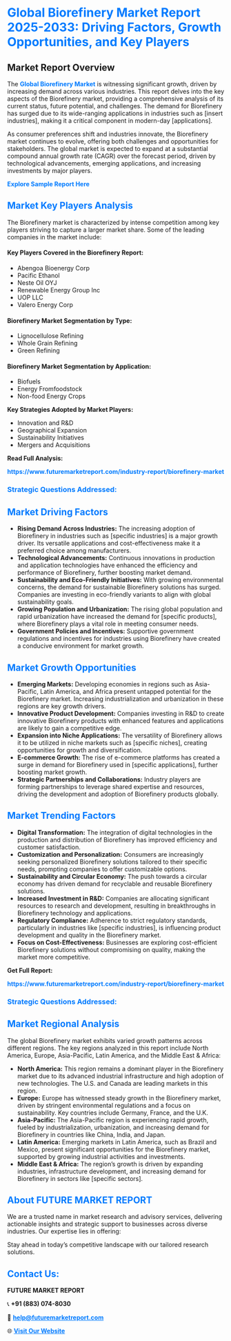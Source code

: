 <h1 style="color: #007BFF;">Global Biorefinery Market Report 2025-2033: Driving Factors, Growth Opportunities, and Key Players</h1>

<section id="overview">
<h2>Market Report Overview</h2>
<p>The <a href="https://www.futuremarketreport.com/industry-report/biorefinery-market" style="color: #007BFF; text-decoration: none;"><strong>Global Biorefinery Market</strong></a> is witnessing significant growth, driven by increasing demand across various industries. This report delves into the key aspects of the Biorefinery market, providing a comprehensive analysis of its current status, future potential, and challenges. The demand for Biorefinery has surged due to its wide-ranging applications in industries such as [insert industries], making it a critical component in modern-day [applications].</p>
<p>As consumer preferences shift and industries innovate, the Biorefinery market continues to evolve, offering both challenges and opportunities for stakeholders. The global market is expected to expand at a substantial compound annual growth rate (CAGR) over the forecast period, driven by technological advancements, emerging applications, and increasing investments by major players.</p>
</section>

<section id="overview">
<p><a href="https://www.futuremarketreport.com/request-sample/reportId=84316" style="color: #007BFF; text-decoration: none;"><strong>Explore Sample Report Here</strong></a></p>
</section>

<section id="key-players">
<h2 style="color: #007BFF;">Market Key Players Analysis</h2>
<p>The Biorefinery market is characterized by intense competition among key players striving to capture a larger market share. Some of the leading companies in the market include:</p>
<h4>Key Players Covered in the Biorefinery Report:</h4>
<ul><li>Abengoa Bioenergy Corp</li><li>Pacific Ethanol</li><li>Neste Oil OYJ</li><li>Renewable Energy Group Inc</li><li>UOP LLC</li><li>Valero Energy Corp</li></ul>
<h4>Biorefinery Market Segmentation by Type:</h4>
<ul><li>Lignocellulose Refining</li><li>Whole Grain Refining</li><li>Green Refining</li></ul>

<h4>Biorefinery Market Segmentation by Application:</h4>
<ul><li>Biofuels</li><li>Energy Fromfoodstock</li><li>Non-food Energy Crops</li></ul>
<p><strong>Key Strategies Adopted by Market Players:</strong></p>
<ul>
<li>Innovation and R&D</li>
<li>Geographical Expansion</li>
<li>Sustainability Initiatives</li>
<li>Mergers and Acquisitions</li>
</ul>
</section>

<section>
<p><strong>Read Full Analysis: </strong></p><a href="https://www.futuremarketreport.com/industry-report/biorefinery-market" style="color: #007BFF; text-decoration: none;"><strong>https://www.futuremarketreport.com/industry-report/biorefinery-market</strong></a>
<h3 style="color: #007BFF;">Strategic Questions Addressed:</h3>
</section>

<section id="driving-factors">
<h2 style="color: #007BFF;">Market Driving Factors</h2>
<ul>
<li><strong>Rising Demand Across Industries:</strong> The increasing adoption of Biorefinery in industries such as [specific industries] is a major growth driver. Its versatile applications and cost-effectiveness make it a preferred choice among manufacturers.</li>
<li><strong>Technological Advancements:</strong> Continuous innovations in production and application technologies have enhanced the efficiency and performance of Biorefinery, further boosting market demand.</li>
<li><strong>Sustainability and Eco-Friendly Initiatives:</strong> With growing environmental concerns, the demand for sustainable Biorefinery solutions has surged. Companies are investing in eco-friendly variants to align with global sustainability goals.</li>
<li><strong>Growing Population and Urbanization:</strong> The rising global population and rapid urbanization have increased the demand for [specific products], where Biorefinery plays a vital role in meeting consumer needs.</li>
<li><strong>Government Policies and Incentives:</strong> Supportive government regulations and incentives for industries using Biorefinery have created a conducive environment for market growth.</li>
</ul>
</section>

<section id="growth-opportunities">
<h2 style="color: #007BFF;">Market Growth Opportunities</h2>
<ul>
<li><strong>Emerging Markets:</strong> Developing economies in regions such as Asia-Pacific, Latin America, and Africa present untapped potential for the Biorefinery market. Increasing industrialization and urbanization in these regions are key growth drivers.</li>
<li><strong>Innovative Product Development:</strong> Companies investing in R&D to create innovative Biorefinery products with enhanced features and applications are likely to gain a competitive edge.</li>
<li><strong>Expansion into Niche Applications:</strong> The versatility of Biorefinery allows it to be utilized in niche markets such as [specific niches], creating opportunities for growth and diversification.</li>
<li><strong>E-commerce Growth:</strong> The rise of e-commerce platforms has created a surge in demand for Biorefinery used in [specific applications], further boosting market growth.</li>
<li><strong>Strategic Partnerships and Collaborations:</strong> Industry players are forming partnerships to leverage shared expertise and resources, driving the development and adoption of Biorefinery products globally.</li>
</ul>
</section>

<section id="trending-factors">
<h2 style="color: #007BFF;">Market Trending Factors</h2>
<ul>
<li><strong>Digital Transformation:</strong> The integration of digital technologies in the production and distribution of Biorefinery has improved efficiency and customer satisfaction.</li>
<li><strong>Customization and Personalization:</strong> Consumers are increasingly seeking personalized Biorefinery solutions tailored to their specific needs, prompting companies to offer customizable options.</li>
<li><strong>Sustainability and Circular Economy:</strong> The push towards a circular economy has driven demand for recyclable and reusable Biorefinery solutions.</li>
<li><strong>Increased Investment in R&D:</strong> Companies are allocating significant resources to research and development, resulting in breakthroughs in Biorefinery technology and applications.</li>
<li><strong>Regulatory Compliance:</strong> Adherence to strict regulatory standards, particularly in industries like [specific industries], is influencing product development and quality in the Biorefinery market.</li>
<li><strong>Focus on Cost-Effectiveness:</strong> Businesses are exploring cost-efficient Biorefinery solutions without compromising on quality, making the market more competitive.</li>
</ul>
</section>

<section>
<p><strong>Get Full Report: </strong></p><a href="https://www.futuremarketreport.com/industry-report/biorefinery-market" style="color: #007BFF; text-decoration: none;"><strong>https://www.futuremarketreport.com/industry-report/biorefinery-market</strong></a>
<h3 style="color: #007BFF;">Strategic Questions Addressed:</h3>
</section>


<section id="regional-analysis">
<h2 style="color: #007BFF;">Market Regional Analysis</h2>
<p>The global Biorefinery market exhibits varied growth patterns across different regions. The key regions analyzed in this report include North America, Europe, Asia-Pacific, Latin America, and the Middle East & Africa:</p>
<ul>
<li><strong>North America:</strong> This region remains a dominant player in the Biorefinery market due to its advanced industrial infrastructure and high adoption of new technologies. The U.S. and Canada are leading markets in this region.</li>
<li><strong>Europe:</strong> Europe has witnessed steady growth in the Biorefinery market, driven by stringent environmental regulations and a focus on sustainability. Key countries include Germany, France, and the U.K.</li>
<li><strong>Asia-Pacific:</strong> The Asia-Pacific region is experiencing rapid growth, fueled by industrialization, urbanization, and increasing demand for Biorefinery in countries like China, India, and Japan.</li>
<li><strong>Latin America:</strong> Emerging markets in Latin America, such as Brazil and Mexico, present significant opportunities for the Biorefinery market, supported by growing industrial activities and investments.</li>
<li><strong>Middle East & Africa:</strong> The region’s growth is driven by expanding industries, infrastructure development, and increasing demand for Biorefinery in sectors like [specific sectors].</li>
</ul>
</section>

<footer>
<h2 style="color: #007BFF;">About FUTURE MARKET REPORT</h2>
<p>We are a trusted name in market research and advisory services, delivering actionable insights and strategic support to businesses across diverse industries. Our expertise lies in offering:</p>

<p>Stay ahead in today’s competitive landscape with our tailored research solutions.</p>

<h2 style="color: #007BFF;">Contact Us:</h2>
<p><strong>FUTURE MARKET REPORT</strong></p>
<p>📞 <strong>+91 (883) 074-8030</strong></p>
<p>📧 <strong><a href="mailto:help@futuremarketreport.com" style="color: #007BFF;">help@futuremarketreport.com</a></strong></p>
<p>🌐 <strong><a href="https://www.futuremarketreport.com/" style="color: #007BFF;">Visit Our Website</a></strong></p>
</footer>